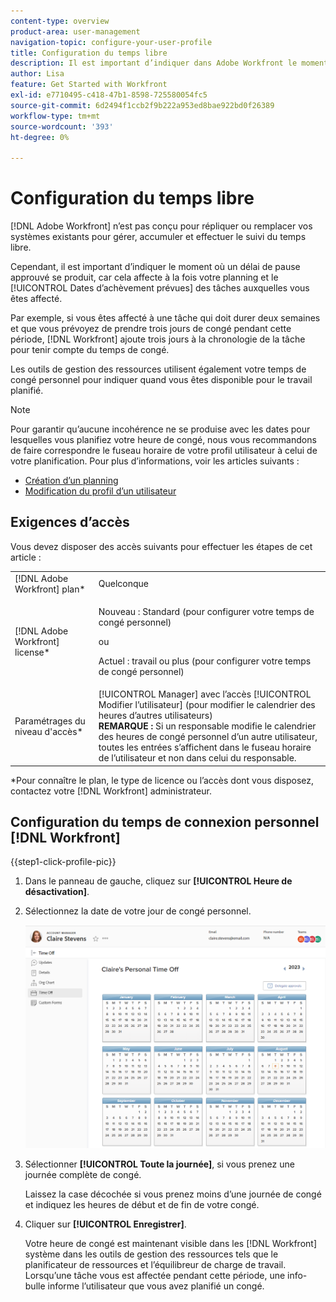 ```yaml
---
content-type: overview
product-area: user-management
navigation-topic: configure-your-user-profile
title: Configuration du temps libre
description: Il est important d’indiquer dans Adobe Workfront le moment où un délai de pause approuvé se produit, car cela affecte votre planning et affecte les dates d’achèvement prévues des tâches auxquelles vous êtes affecté.
author: Lisa
feature: Get Started with Workfront
exl-id: e7710495-c418-47b1-8598-725580054fc5
source-git-commit: 6d2494f1ccb2f9b222a953ed8bae922bd0f26389
workflow-type: tm+mt
source-wordcount: '393'
ht-degree: 0%

---
```


# Configuration du temps libre

[!DNL Adobe Workfront] n’est pas conçu pour répliquer ou remplacer vos systèmes existants pour gérer, accumuler et effectuer le suivi du temps libre.

Cependant, il est important d’indiquer le moment où un délai de pause approuvé se produit, car cela affecte à la fois votre planning et le [!UICONTROL Dates d’achèvement prévues] des tâches auxquelles vous êtes affecté.

Par exemple, si vous êtes affecté à une tâche qui doit durer deux semaines et que vous prévoyez de prendre trois jours de congé pendant cette période, [!DNL Workfront] ajoute trois jours à la chronologie de la tâche pour tenir compte du temps de congé.

Les outils de gestion des ressources utilisent également votre temps de congé personnel pour indiquer quand vous êtes disponible pour le travail planifié.

>[!NOTE]
>
>Pour garantir qu’aucune incohérence ne se produise avec les dates pour lesquelles vous planifiez votre heure de congé, nous vous recommandons de faire correspondre le fuseau horaire de votre profil utilisateur à celui de votre planification. Pour plus d’informations, voir les articles suivants :
>
>* [Création d’un planning](../../../administration-and-setup/set-up-workfront/configure-timesheets-schedules/create-schedules.md)
>* [Modification du profil d’un utilisateur](../../../administration-and-setup/add-users/create-and-manage-users/edit-a-users-profile.md)
>

## Exigences d’accès

Vous devez disposer des accès suivants pour effectuer les étapes de cet article :

<table style="table-layout:auto"> 
 <col> 
 </col> 
 <col> 
 </col> 
 <tbody> 
  <tr> 
   <td role="rowheader">[!DNL Adobe Workfront] plan*</td> 
   <td>Quelconque</td> 
  </tr> 
  <tr> 
   <td role="rowheader">[!DNL Adobe Workfront] license*</td> 
   <td> <p>Nouveau : Standard (pour configurer votre temps de congé personnel)</p>
        <p>ou</p>
        <p>Actuel : travail ou plus (pour configurer votre temps de congé personnel)</p> </td>
  </tr> 
  <tr> 
   <td role="rowheader">Paramétrages du niveau d'accès*</td> 
   <td>[!UICONTROL Manager] avec l’accès [!UICONTROL Modifier l’utilisateur] (pour modifier le calendrier des heures d’autres utilisateurs)<br>
   <strong>REMARQUE :</strong> Si un responsable modifie le calendrier des heures de congé personnel d’un autre utilisateur, toutes les entrées s’affichent dans le fuseau horaire de l’utilisateur et non dans celui du responsable.</td> 
  </tr> 
 </tbody> 
</table>

&#42;Pour connaître le plan, le type de licence ou l’accès dont vous disposez, contactez votre [!DNL Workfront] administrateur.

## Configuration du temps de connexion personnel [!DNL Workfront]

{{step1-click-profile-pic}}

1. Dans le panneau de gauche, cliquez sur **[!UICONTROL Heure de désactivation]**.
1. Sélectionnez la date de votre jour de congé personnel.

   ![Calendrier du temps libre](assets/personal-time-off-calendar.png)

1. Sélectionner **[!UICONTROL Toute la journée]**, si vous prenez une journée complète de congé.

   Laissez la case décochée si vous prenez moins d’une journée de congé et indiquez les heures de début et de fin de votre congé.

1. Cliquer sur **[!UICONTROL Enregistrer]**.

   Votre heure de congé est maintenant visible dans les [!DNL Workfront] système dans les outils de gestion des ressources tels que le planificateur de ressources et l’équilibreur de charge de travail. Lorsqu’une tâche vous est affectée pendant cette période, une info-bulle informe l’utilisateur que vous avez planifié un congé.
